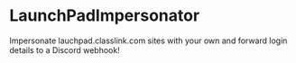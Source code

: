 # LaunchPadImpersonator
Impersonate lauchpad.classlink.com sites with your own and forward login details to a Discord webhook!
